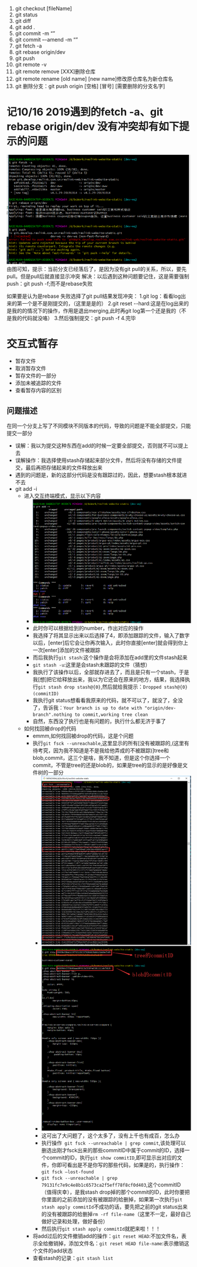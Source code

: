1. git checkout [fileName]
2.	git status
3.	git diff
4.	git add .
5.	git commit -m “”
6.	git commit –-amend -m “”
7.	git fetch -a
8.	git rebase origin/dev
9.	git push
10.	git remote -v
11. git remote remove [XXX]删除仓库
12. git remote rename [old name] [new name]修改原仓库名为新仓库名
13. git 删除分支：git push origin [空格] [冒号] [需要删除的分支名字]

# 记10/16 2019遇到的fetch -a、git rebase origin/dev 没有冲突却有如下提示的问题
![git-rebase无冲突问题](./images/git-rebase无冲突问题.png)
由图可知，提示：当前分支已经落后了，是因为没有git pull的关系，所以，要先pull。但是pull后就直接显示冲突
解决：以后遇到这种问题要记住，这是需要强制push：git push -f;而不是rebase失败

如果要是认为是rebase 失败选择了git pull结果发现冲突：
1.git log：看看log出来的第一个是不是刚提交的，（这里是是的）
2.git reset --hard:这是在log出来的是我的的情况下的操作，作用是退出merging,此时再git log第一个还是我的（不是我的代码就没咯）
3.然后强制提交：git push -f
4.完毕

# 交互式暂存

- 暂存文件
- 取消暂存文件
- 暂存文件的一部分
- 添加未被追踪的文件
- 查看暂存内容的区别

## 问题描述
在同一个分支上写了不同模块不同版本的代码，导致的问题是不能全部提交，只能提交一部分
- 误解：我以为提交这种东西在add的时候一定要全部提交，否则就不可以提上去
- 误解操作：我选择使用stash存储起来部分文件，然后将没有存储的文件提交，最后再把存储起来的文件释放出来
- 遇到的问题是，新的这部分代码是没有跟踪过的，因此，想要stash根本就进不去
- git add -i
  - 进入交互终端模式，显示以下内容
    - ![git add -i命令显示结果](./images/git&#32;add&#32;-i.png)
    - 此时你可以根据给到的number，作出对应的操作
    - 我选择了将其显示出来以后选择了4，即添加跟踪的文件，输入了数字以后，[enter]后它会让你再次输入，此时你直接[enter]就会得到你上一次[enter]添加的文件被跟踪
    - 而后我执行`git stash`:这个操作是会将添加在add里的文件stash起来
    - `git stash -u`:这里是会stash未跟踪的文件（猜想）
    - 我执行了该操作以后，全部就存进去了，而且是只有一个stash，于是我[想]把它给释放出来，我以为它还会在原来的地方，结果，我选择执行`git stash drop stash@{0}`,然后就给我提示：`Dropped stash@{0} (commitID)`
    - 我执行git status想看看我原来的代码，就不可以了，就没了，全没了，告诉我：`Your branch is up to date with "origin/dev-branch".nothing to commit,working tree clean`
    - 自然，东西没了执行也是有问题的，执行什么都无济于事了
  - 如何找回被drop的代码
    - emmm,如何找回被drop的代码，这是个问题
    - 执行`git fsck --unreachable`,这里显示的所有[没有被跟踪的,(这里有待考究，因为我不知道是不是我给他弄成的不被跟踪)]tree和blob,commit，这三个是啥，我不知道，但是这个你选择一个commit，不管是tree的还是blob的，如果是tree的显示的是好像是文件树的一部分
      - ![执行语句出来的结果](images/git-fsck-unreachable.png)
      - ![执行show出来的结果](images/git-show.png)
      - 这可出了大问题了，这个太多了，没有上千也有成百，怎么办
      - 执行操作` git fsck --unreachable | grep commit`,该处理可以删选出刚才fsck出来的那些commitID中属于commit的ID，选择一个commit的ID，执行`git show commitID`,即可显示出对应的文件，你即可看出是不是你写的那些代码，如果是的，执行操作：`git fsck –lost-found`
      - `git fsck --unreachable | grep 79131fc7e9c4e8b1c6573ca2f5eff78f8cf0d403`,这个commitID（值得庆幸），是我stash drop掉的那个commit的ID，此时你要把你里面的之前添加的没有被跟踪的给删掉，如果第一次执行`git stash apply commitId`不成功的话，要先把之前的git status出来的没有被跟踪的给删掉`rm -rf file-name`（这里不一定，最好自己做好记录和处理，做好备份）
      - 然后执行`git stash apply commitId`就肥来啦！！！
    - 将add过后的文件撤销add的操作：`git reset HEAD`:不加文件名，表示全给撤销掉，添加文件名：`git reset HEAD file-name`:表示撤销这个文件的add状态
    - 查看stash的记录：`git stash list`
